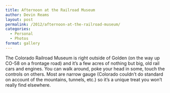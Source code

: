 ```yaml
---
title: Afternoon at the Railroad Museum
author: Devin Reams
layout: post
permalink: /2012/afternoon-at-the-railroad-museum/
categories:
  - Personal
  - Photos
format: gallery
---
```

The Colorado Railroad Museum is right outside of Golden (on the way up CO-58 on a frontage road) and it&#8217;s a few acres of nothing but big, old rail cars and engines. You can walk around, poke your head in some, touch the controls on others. Most are narrow gauge (Colorado couldn&#8217;t do standard on account of the mountains, tunnels, etc.) so it&#8217;s a unique treat you won&#8217;t really find elsewhere.